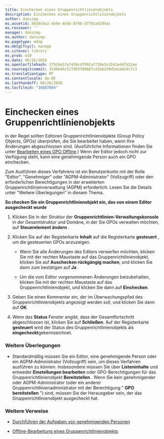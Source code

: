 ```yaml
---
title: Einchecken eines Gruppenrichtlinienobjekts
description: Einchecken eines Gruppenrichtlinienobjekts
author: dansimp
ms.assetid: b838c8a2-eb9e-4e5b-8740-d7701a4294ac
ms.reviewer: ''
manager: dansimp
ms.author: dansimp
ms.pagetype: mdop
ms.mktglfcycl: manage
ms.sitesec: library
ms.prod: w10
ms.date: 06/16/2016
ms.openlocfilehash: 27924e57e7430cdf992a7730e5cd141ed4fb52ee
ms.sourcegitcommit: 354664bc527d93f80687cd2eba70d1eea024c7c3
ms.translationtype: MT
ms.contentlocale: de-DE
ms.lasthandoff: 06/26/2020
ms.locfileid: "10807804"
---
```

# Einchecken eines Gruppenrichtlinienobjekts


In der Regel sollten Editoren Gruppenrichtlinienobjekte (Group Policy Objects, GPOs) überprüfen, die Sie bearbeitet haben, wenn Ihre Änderungen abgeschlossen sind. (Ausführliche Informationen finden Sie unter [Bearbeiten eines GPO Offline](edit-a-gpo-offline-agpm40.md).) Wenn der Editor jedoch nicht zur Verfügung steht, kann eine genehmigende Person auch ein GPO einchecken.

Zum Ausführen dieses Verfahrens ist ein Benutzerkonto mit der Rolle "Editor", "Genehmiger" oder "AGPM-Administrator" (Vollzugriff) oder den erforderlichen Berechtigungen in der erweiterten Gruppenrichtlinienverwaltung (AGPM) erforderlich. Lesen Sie die Details unter "Weitere Überlegungen" in diesem Thema.

**So checken Sie ein Gruppenrichtlinienobjekt ein, das von einem Editor ausgecheckt wurde**

1.  Klicken Sie in der Struktur der **Gruppenrichtlinien-Verwaltungskonsole** in der Gesamtstruktur und Domäne, in der Sie GPOs verwalten möchten, auf **Steuerelement ändern** .

2.  Klicken Sie auf der Registerkarte **Inhalt** auf die Registerkarte **gesteuert** , um die gesteuerten GPOs anzuzeigen.

    -   Wenn Sie alle Änderungen des Editors verwerfen möchten, klicken Sie mit der rechten Maustaste auf das Gruppenrichtlinienobjekt, klicken Sie auf **Auschecken rückgängig machen**, und klicken Sie dann zum bestätigen auf **Ja** .

    -   Um die vom Editor vorgenommenen Änderungen beizubehalten, klicken Sie mit der rechten Maustaste auf das Gruppenrichtlinienobjekt, und klicken Sie dann auf **Einchecken**.

3.  Geben Sie einen Kommentar ein, der im Überwachungspfad des Gruppenrichtlinienobjekts angezeigt werden soll, und klicken Sie dann auf **OK**.

4.  Wenn das **Status** Fenster angibt, dass der Gesamtfortschritt abgeschlossen ist, klicken Sie auf **Schließen**. Auf der Registerkarte **gesteuert** wird der Status des Gruppenrichtlinienobjekts als **eingecheckt**gekennzeichnet.

### Weitere Überlegungen

-   Standardmäßig müssen Sie ein Editor, eine genehmigende Person oder ein AGPM-Administrator (Vollzugriff) sein, um dieses Verfahren ausführen zu können. Insbesondere müssen Sie über **Listeninhalte** und entweder **Einstellungen bearbeiten** oder GPO-Berechtigungen für das Gruppenrichtlinienobjekt **Bereitstellen** . Wenn Sie kein genehmigender oder AGPM-Administrator (oder ein anderer Gruppenrichtlinienadministrator mit der Berechtigung " **GPO bereitstellen** ") sind, müssen Sie der Herausgeber sein, der das Gruppenrichtlinienobjekt ausgecheckt hat.

### Weitere Verweise

-   [Durchführen der Aufgaben von genehmigenden Personen](performing-approver-tasks-agpm40.md)

-   [Offline-Bearbeitung eines Gruppenrichtlinienobjekts](edit-a-gpo-offline-agpm40.md)

 

 





